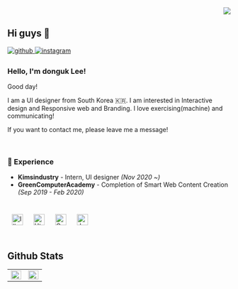 <div align="right">
    <img src="https://komarev.com/ghpvc/?username=pendato23&&style=flat-square" align="right" />
</div>

<br/>

## Hi guys 👋

<a href="https://github.com/pendato23" target="_blank">
    <img src=https://img.shields.io/badge/github-%2324292e.svg?&style=for-the-badge&logo=github&logoColor=white alt=github style="margin-bottom: 5px;" />
</a>
<a href="https://instagram.com/simigeum" target="_blank">
<img src=https://img.shields.io/badge/instagram-%23000000.svg?&style=for-the-badge&logo=instagram&logoColor=white&color=dd2a7b alt=instagram style="margin-bottom: 5px;" />
</a>

### Hello, I'm donguk Lee!

Good day!

I am a UI designer from South Korea 🇰🇷. I am interested in Interactive design and Responsive web and Branding. I love exercising(machine) and communicating!

If you want to contact me, please leave me a message!

<br/>

### 🎠 Experience

- **Kimsindustry** - Intern, UI designer _(Nov 2020 ~)_
- **GreenComputerAcademy** - Completion of Smart Web Content Creation _(Sep 2019 - Feb 2020)_

<br/>

<div sttyle='float:left'>
<img style="margin: 10px" src="https://profilinator.rishav.dev/skills-assets/adobe_illustrator-icon.svg" alt="Illustrator" height="25" />  
<img style="margin: 10px" src="https://profilinator.rishav.dev/skills-assets/html5-original-wordmark.svg" alt="Html" height="25" />  
<img style="margin: 10px" src="https://profilinator.rishav.dev/skills-assets/css3-original-wordmark.svg" alt="Css" height="25" />  
<img style="margin: 10px" src="https://profilinator.rishav.dev/skills-assets/javascript-original.svg" alt="Javascript" height="25" />  
</div>

<br/>

## Github Stats

<table><tr><td valign="top" width="50%">
<img src="https://github-readme-stats.vercel.app/api?username=pendato23&show_icons=true&count_private=true&hide_border=true" align="left" style="width: 100%" />
</td><td valign="top" width="50%">
<img src="https://github-readme-stats.vercel.app/api/top-langs/?username=pendato23&hide_border=true&layout=compact" align="left" style="width: 100%" />
</td></tr></table>  
<br/>
